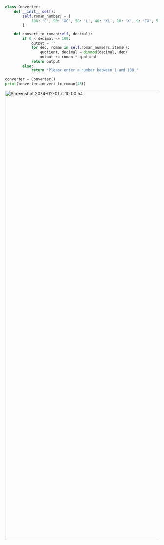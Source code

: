 ```py
class Converter:
    def __init__(self):
        self.roman_numbers = {
            100: 'C', 90: 'XC', 50: 'L', 40: 'XL', 10: 'X', 9: 'IX', 5: 'V', 4: 'IV', 1: 'I'
        }

    def convert_to_roman(self, decimal):
        if 0 < decimal <= 100:
            output = ''
            for dec, roman in self.roman_numbers.items():
                quotient, decimal = divmod(decimal, dec)
                output += roman * quotient
            return output
        else:
            return "Please enter a number between 1 and 100."

converter = Converter()
print(converter.convert_to_roman(45))

```
<img width="1470" alt="Screenshot 2024-02-01 at 10 00 54" src="https://github.com/NaomiRozenberg/unit-3-/assets/142605919/9d1eb3b2-1373-44c7-a6fb-a9eededa3859">
